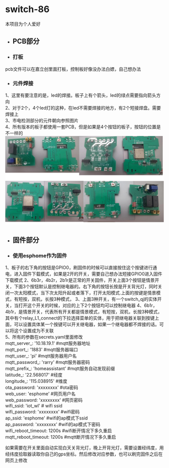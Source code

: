 # switch-86

本项目为个人爱好  

+   ## PCB部分
 
*  ###  打板  
pcb文件可以在嘉立创里面打板，控制板好像没办法白嫖，自己想办法   
*  ###  元件焊接  
1、这里有要注意的是，led的焊接。板子上有个箭头，led的绿点需要指向箭头方向  
2、对于2个，4个led灯的这种，在led不需要焊接的地方，有2个短接焊盘。需要焊接上  
3、市电检测部分的元件朝向参照图片  
4、所有版本的板子都使用一套PCB，但是如果是4个按钮的板子，按钮的位置是不一样的  
![单开图片](https://github.com/trz0332/switch-86/blob/main/png/%E5%8D%95%E5%BC%80.png)
![双开图片](https://github.com/trz0332/switch-86/blob/main/png/%E5%8F%8C%E5%BC%80.png)


+   ## 固件部分  

*  ###  使用esphome作为固件
1、板子的右下角的按钮是GPIO0，刷固件的时候可以直接按住这个按键进行通电，进入固件下载模式，如果是2开的开关，需要自己想办法短接GPIO0进入固件下载模式
2、6b3r，4b2r，2b1r是正常的开关固件，开关上面3个按钮是情景开关，下面3个按钮默认是控制继电器的。右下角的按钮长按是开关背光灯，同时关闭一次太阳模式，当下次太阳升起或者落下，打开太阳模式.上面的按键是情景模式，有短按，双机，长按3种模式，
3、上面3种开关，有一个switch_qj的实体开关，当打开这个开关的时候，对应的上下2个按钮均可以控制继电器
4、6b1r，4b1r，是情景开关，代表所有开关都是情景模式，有短按，双机，长按3种模式， 其中有个relay_L1_connect的下拉选择菜单的实体，用于把继电器关联到按键上面，可以设置具体某一个按键可以开关继电器，如果一个继电器都不焊接的话。可以将这个设置成为不关联   
5、所有的参数在secrets.yaml里面修改  
mqtt_server_: '10.18.19.1'  #mqtt服务器地址  
mqtt_port_: '1883'  #mqtt服务器端口  
mqtt_user_: 'pi'  #mqtt服务器用户名  
mqtt_password_: 'rarry'  #mqtt服务器密码  
mqtt_prefix_: 'homeassistant'     #mqtt服务自动发现前缀  
latitude_: '22.568017'  #经度  
longitude_: '115.038915'  #维度  
ota_password: 'xxxxxxxx'  #ota密码  
web_user: 'esphome'  #网页用户名  
web_password: 'xxxxxxxx'  #网页密码  
wifi_ssid: 'iot_wl'  # wifi   ssid  
wifi_password: 'xxxxxxxx'  #wifi密码  
ap_ssid: 'esphome'   #wifi的ap模式下ssid  
ap_password: 'xxxxxxxx'  #wifi的ap模式下密码  
wifi_reboot_timeout: 1200s  #wifi断开情况下多久重启  
mqtt_reboot_timeout: 1200s  #mqtt断开情况下多久重启  

如果需要在开关里面自动实现白天关背光灯，晚上开背光灯，需要设置经纬度，用经纬度拾取器读取你自己的gps坐标。然后修改对应参数，也可以刷完固件之后在网页上修改

